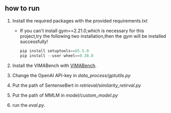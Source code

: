 ## how to run 

1. Install the required packages with the provided requirements.txt

   * If you can't install gym==2.21.0,which is necessary for this project,try the following two installation,then the gym will be installed successfully!

     ```python
     pip install setuptools==65.5.0
     pip install --user wheel==0.38.0
     ```

2. Install the VIMABench with [VIMABench](https://github.com/vimalabs/VimaBench).

3. Change the OpenAI API-key in *data_process/gptutils.py*

4. Put the path of SentenseBert in *retrieval/similarity_retirval.py*

5. Put the path of MMLM in *model/custom_model.py*

6. run the *eval.py*.

